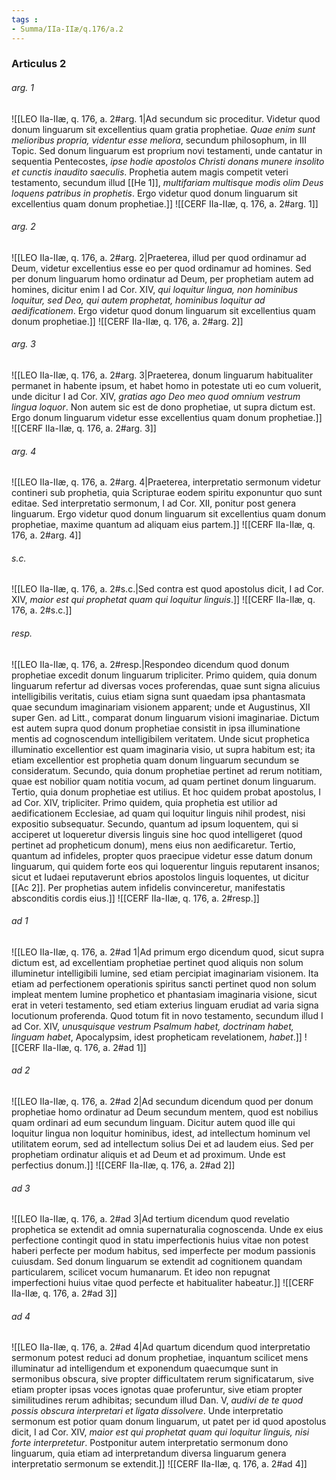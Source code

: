 ```yaml
---
tags : 
- Summa/IIa-IIæ/q.176/a.2
---
```


### Articulus 2

###### arg. 1
![[LEO IIa-IIæ, q. 176, a. 2#arg. 1|Ad secundum sic proceditur. Videtur quod donum linguarum sit excellentius quam gratia prophetiae. *Quae enim sunt melioribus propria, videntur esse meliora*, secundum philosophum, in III Topic. Sed donum linguarum est proprium novi testamenti, unde cantatur in sequentia Pentecostes, *ipse hodie apostolos Christi donans munere insolito et cunctis inaudito saeculis*. Prophetia autem magis competit veteri testamento, secundum illud [[He 1]], *multifariam multisque modis olim Deus loquens patribus in prophetis*. Ergo videtur quod donum linguarum sit excellentius quam donum prophetiae.]]
![[CERF IIa-IIæ, q. 176, a. 2#arg. 1]]

###### arg. 2
![[LEO IIa-IIæ, q. 176, a. 2#arg. 2|Praeterea, illud per quod ordinamur ad Deum, videtur excellentius esse eo per quod ordinamur ad homines. Sed per donum linguarum homo ordinatur ad Deum, per prophetiam autem ad homines, dicitur enim I ad Cor. XIV, *qui loquitur lingua, non hominibus loquitur, sed Deo, qui autem prophetat, hominibus loquitur ad aedificationem*. Ergo videtur quod donum linguarum sit excellentius quam donum prophetiae.]]
![[CERF IIa-IIæ, q. 176, a. 2#arg. 2]]

###### arg. 3
![[LEO IIa-IIæ, q. 176, a. 2#arg. 3|Praeterea, donum linguarum habitualiter permanet in habente ipsum, et habet homo in potestate uti eo cum voluerit, unde dicitur I ad Cor. XIV, *gratias ago Deo meo quod omnium vestrum lingua loquor*. Non autem sic est de dono prophetiae, ut supra dictum est. Ergo donum linguarum videtur esse excellentius quam donum prophetiae.]]
![[CERF IIa-IIæ, q. 176, a. 2#arg. 3]]

###### arg. 4
![[LEO IIa-IIæ, q. 176, a. 2#arg. 4|Praeterea, interpretatio sermonum videtur contineri sub prophetia, quia Scripturae eodem spiritu exponuntur quo sunt editae. Sed interpretatio sermonum, I ad Cor. XII, ponitur post genera linguarum. Ergo videtur quod donum linguarum sit excellentius quam donum prophetiae, maxime quantum ad aliquam eius partem.]]
![[CERF IIa-IIæ, q. 176, a. 2#arg. 4]]

###### s.c.
![[LEO IIa-IIæ, q. 176, a. 2#s.c.|Sed contra est quod apostolus dicit, I ad Cor. XIV, *maior est qui prophetat quam qui loquitur linguis*.]]
![[CERF IIa-IIæ, q. 176, a. 2#s.c.]]

###### resp.
![[LEO IIa-IIæ, q. 176, a. 2#resp.|Respondeo dicendum quod donum prophetiae excedit donum linguarum tripliciter. Primo quidem, quia donum linguarum refertur ad diversas voces proferendas, quae sunt signa alicuius intelligibilis veritatis, cuius etiam signa sunt quaedam ipsa phantasmata quae secundum imaginariam visionem apparent; unde et Augustinus, XII super Gen. ad Litt., comparat donum linguarum visioni imaginariae. Dictum est autem supra quod donum prophetiae consistit in ipsa illuminatione mentis ad cognoscendum intelligibilem veritatem. Unde sicut prophetica illuminatio excellentior est quam imaginaria visio, ut supra habitum est; ita etiam excellentior est prophetia quam donum linguarum secundum se consideratum. Secundo, quia donum prophetiae pertinet ad rerum notitiam, quae est nobilior quam notitia vocum, ad quam pertinet donum linguarum. Tertio, quia donum prophetiae est utilius. Et hoc quidem probat apostolus, I ad Cor. XIV, tripliciter. Primo quidem, quia prophetia est utilior ad aedificationem Ecclesiae, ad quam qui loquitur linguis nihil prodest, nisi expositio subsequatur. Secundo, quantum ad ipsum loquentem, qui si acciperet ut loqueretur diversis linguis sine hoc quod intelligeret (quod pertinet ad propheticum donum), mens eius non aedificaretur. Tertio, quantum ad infideles, propter quos praecipue videtur esse datum donum linguarum, qui quidem forte eos qui loquerentur linguis reputarent insanos; sicut et Iudaei reputaverunt ebrios apostolos linguis loquentes, ut dicitur [[Ac 2]]. Per prophetias autem infidelis convinceretur, manifestatis absconditis cordis eius.]]
![[CERF IIa-IIæ, q. 176, a. 2#resp.]]

###### ad 1
![[LEO IIa-IIæ, q. 176, a. 2#ad 1|Ad primum ergo dicendum quod, sicut supra dictum est, ad excellentiam prophetiae pertinet quod aliquis non solum illuminetur intelligibili lumine, sed etiam percipiat imaginariam visionem. Ita etiam ad perfectionem operationis spiritus sancti pertinet quod non solum impleat mentem lumine prophetico et phantasiam imaginaria visione, sicut erat in veteri testamento, sed etiam exterius linguam erudiat ad varia signa locutionum proferenda. Quod totum fit in novo testamento, secundum illud I ad Cor. XIV, *unusquisque vestrum Psalmum habet, doctrinam habet, linguam habet*, Apocalypsim, idest propheticam revelationem, *habet*.]]
![[CERF IIa-IIæ, q. 176, a. 2#ad 1]]

###### ad 2
![[LEO IIa-IIæ, q. 176, a. 2#ad 2|Ad secundum dicendum quod per donum prophetiae homo ordinatur ad Deum secundum mentem, quod est nobilius quam ordinari ad eum secundum linguam. Dicitur autem quod ille qui loquitur lingua non loquitur hominibus, idest, ad intellectum hominum vel utilitatem eorum, sed ad intellectum solius Dei et ad laudem eius. Sed per prophetiam ordinatur aliquis et ad Deum et ad proximum. Unde est perfectius donum.]]
![[CERF IIa-IIæ, q. 176, a. 2#ad 2]]

###### ad 3
![[LEO IIa-IIæ, q. 176, a. 2#ad 3|Ad tertium dicendum quod revelatio prophetica se extendit ad omnia supernaturalia cognoscenda. Unde ex eius perfectione contingit quod in statu imperfectionis huius vitae non potest haberi perfecte per modum habitus, sed imperfecte per modum passionis cuiusdam. Sed donum linguarum se extendit ad cognitionem quandam particularem, scilicet vocum humanarum. Et ideo non repugnat imperfectioni huius vitae quod perfecte et habitualiter habeatur.]]
![[CERF IIa-IIæ, q. 176, a. 2#ad 3]]

###### ad 4
![[LEO IIa-IIæ, q. 176, a. 2#ad 4|Ad quartum dicendum quod interpretatio sermonum potest reduci ad donum prophetiae, inquantum scilicet mens illuminatur ad intelligendum et exponendum quaecumque sunt in sermonibus obscura, sive propter difficultatem rerum significatarum, sive etiam propter ipsas voces ignotas quae proferuntur, sive etiam propter similitudines rerum adhibitas; secundum illud Dan. V, *audivi de te quod possis obscura interpretari et ligata dissolvere*. Unde interpretatio sermonum est potior quam donum linguarum, ut patet per id quod apostolus dicit, I ad Cor. XIV, *maior est qui prophetat quam qui loquitur linguis, nisi forte interpretetur*. Postponitur autem interpretatio sermonum dono linguarum, quia etiam ad interpretandum diversa linguarum genera interpretatio sermonum se extendit.]]
![[CERF IIa-IIæ, q. 176, a. 2#ad 4]]

